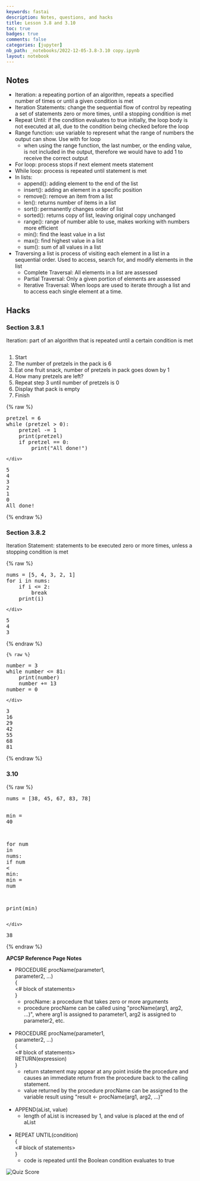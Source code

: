 ```yaml
---
keywords: fastai
description: Notes, questions, and hacks
title: Lesson 3.8 and 3.10
toc: true 
badges: true
comments: false
categories: [jupyter]
nb_path: _notebooks/2022-12-05-3.8-3.10 copy.ipynb
layout: notebook
---
```


<!--
#################################################
### THIS FILE WAS AUTOGENERATED! DO NOT EDIT! ###
#################################################
# file to edit: _notebooks/2022-12-05-3.8-3.10 copy.ipynb
-->

<div class="container" id="notebook-container">
        
<div class="cell border-box-sizing text_cell rendered"><div class="inner_cell">
<div class="text_cell_render border-box-sizing rendered_html">
<h2 id="Notes">Notes<a class="anchor-link" href="#Notes"> </a></h2><ul>
<li>Iteration: a repeating portion of an algorithm, repeats a specified number of times or until a given condition is met</li>
<li>Iteration Statements: change the sequential flow of control by repeating a set of statements zero or more times, until a stopping condition is met</li>
<li>Repeat Until: if the condition evaluates to true initially, the loop body is not executed at all, due to the condition being checked before the loop</li>
<li>Range function: use variable to represent what the range of numbers the output can show. Use with for loop<ul>
<li>when using the range function, the last number, or the ending value, is not included in the output, therefore we would have to add 1 to receive the correct output</li>
</ul>
</li>
<li>For loop: process stops if next element meets statement</li>
<li>While loop: process is repeated until statement is met</li>
<li>In lists: <ul>
<li>append(): adding element to the end of the list</li>
<li>insert(): adding an element in a specific position</li>
<li>remove(): remove an item from a list</li>
<li>len(): returns number of items in a list</li>
<li>sort(): permanently changes order of list </li>
<li>sorted(): returns copy of list, leaving original copy unchanged</li>
<li>range(): range of number able to use, makes working with numbers more efficient</li>
<li>min(): find the least value in a list</li>
<li>max(): find highest value in a list</li>
<li>sum(): sum of all values in a list</li>
</ul>
</li>
<li>Traversing a list is process of visiting each element in a list in a sequential order. Used to access, search for, and modify elements in the list<ul>
<li>Complete Traversal: All elements in a list are assessed </li>
<li>Partial Traversal: Only a given portion of elements are assessed</li>
<li>Iterative Traversal: When loops are used to iterate through a list and to access each single element at a time.</li>
</ul>
</li>
</ul>

</div>
</div>
</div>
<div class="cell border-box-sizing text_cell rendered"><div class="inner_cell">
<div class="text_cell_render border-box-sizing rendered_html">
<h2 id="Hacks">Hacks<a class="anchor-link" href="#Hacks"> </a></h2><h3 id="Section-3.8.1">Section 3.8.1<a class="anchor-link" href="#Section-3.8.1"> </a></h3><p>Iteration: part of an algorithm that is repeated until a certain condition is met</p>
<p><img src="https://i.imgur.com/L3ZUnJb.png" alt=""></p>
<ol>
<li>Start</li>
<li>The number of pretzels in the pack is 6</li>
<li>Eat one fruit snack, number of pretzels in pack goes down by 1</li>
<li>How many pretzels are left?</li>
<li>Repeat step 3 until number of pretzels is 0</li>
<li>Display that pack is empty</li>
<li>Finish</li>
</ol>

</div>
</div>
</div>
    {% raw %}
    
<div class="cell border-box-sizing code_cell rendered">
<div class="input">

<div class="inner_cell">
    <div class="input_area">
<div class=" highlight hl-ipython3"><pre><span></span><span class="n">pretzel</span> <span class="o">=</span> <span class="mi">6</span>
<span class="k">while</span> <span class="p">(</span><span class="n">pretzel</span> <span class="o">&gt;</span> <span class="mi">0</span><span class="p">):</span>
    <span class="n">pretzel</span> <span class="o">-=</span> <span class="mi">1</span>
    <span class="nb">print</span><span class="p">(</span><span class="n">pretzel</span><span class="p">)</span>
    <span class="k">if</span> <span class="n">pretzel</span> <span class="o">==</span> <span class="mi">0</span><span class="p">:</span>
        <span class="nb">print</span><span class="p">(</span><span class="s2">&quot;All done!&quot;</span><span class="p">)</span>
</pre></div>

    </div>
</div>
</div>

<div class="output_wrapper">
<div class="output">

<div class="output_area">

<div class="output_subarea output_stream output_stdout output_text">
<pre>5
4
3
2
1
0
All done!
</pre>
</div>
</div>

</div>
</div>

</div>
    {% endraw %}

<div class="cell border-box-sizing text_cell rendered"><div class="inner_cell">
<div class="text_cell_render border-box-sizing rendered_html">
<h3 id="Section-3.8.2">Section 3.8.2<a class="anchor-link" href="#Section-3.8.2"> </a></h3><p>Iteration Statement: statements to be executed zero or more times, unless a stopping condition is met</p>

</div>
</div>
</div>
    {% raw %}
    
<div class="cell border-box-sizing code_cell rendered">
<div class="input">

<div class="inner_cell">
    <div class="input_area">
<div class=" highlight hl-ipython3"><pre><span></span><span class="n">nums</span> <span class="o">=</span> <span class="p">[</span><span class="mi">5</span><span class="p">,</span> <span class="mi">4</span><span class="p">,</span> <span class="mi">3</span><span class="p">,</span> <span class="mi">2</span><span class="p">,</span> <span class="mi">1</span><span class="p">]</span>
<span class="k">for</span> <span class="n">i</span> <span class="ow">in</span> <span class="n">nums</span><span class="p">:</span>
    <span class="k">if</span> <span class="n">i</span> <span class="o">&lt;=</span> <span class="mi">2</span><span class="p">:</span>
        <span class="k">break</span>
    <span class="nb">print</span><span class="p">(</span><span class="n">i</span><span class="p">)</span>
</pre></div>

    </div>
</div>
</div>

<div class="output_wrapper">
<div class="output">

<div class="output_area">

<div class="output_subarea output_stream output_stdout output_text">
<pre>5
4
3
</pre>
</div>
</div>

</div>
</div>

</div>
    {% endraw %}

    {% raw %}
    
<div class="cell border-box-sizing code_cell rendered">
<div class="input">

<div class="inner_cell">
    <div class="input_area">
<div class=" highlight hl-ipython3"><pre><span></span><span class="n">number</span> <span class="o">=</span> <span class="mi">3</span>
<span class="k">while</span> <span class="n">number</span> <span class="o">&lt;=</span> <span class="mi">81</span><span class="p">:</span>
    <span class="nb">print</span><span class="p">(</span><span class="n">number</span><span class="p">)</span>
    <span class="n">number</span> <span class="o">+=</span> <span class="mi">13</span>
<span class="n">number</span> <span class="o">=</span> <span class="mi">0</span> 
</pre></div>

    </div>
</div>
</div>

<div class="output_wrapper">
<div class="output">

<div class="output_area">

<div class="output_subarea output_stream output_stdout output_text">
<pre>3
16
29
42
55
68
81
</pre>
</div>
</div>

</div>
</div>

</div>
    {% endraw %}

<div class="cell border-box-sizing text_cell rendered"><div class="inner_cell">
<div class="text_cell_render border-box-sizing rendered_html">
<h3 id="3.10">3.10<a class="anchor-link" href="#3.10"> </a></h3>
</div>
</div>
</div>
    {% raw %}
    
<div class="cell border-box-sizing code_cell rendered">
<div class="input">

<div class="inner_cell">
    <div class="input_area">
<div class=" highlight hl-ipython3"><pre><span></span><span class="n">nums</span> <span class="o">=</span> <span class="p">[</span><span class="mi">38</span><span class="p">,</span> <span class="mi">45</span><span class="p">,</span> <span class="mi">67</span><span class="p">,</span> <span class="mi">83</span><span class="p">,</span> <span class="mi">78</span><span class="p">]</span>

<span class="nb">min</span> <span class="o">=</span> <span class="mi">40</span>

<span class="k">for</span> <span class="n">num</span> <span class="ow">in</span> <span class="n">nums</span><span class="p">:</span>
    <span class="k">if</span> <span class="n">num</span> <span class="o">&lt;</span> <span class="nb">min</span><span class="p">:</span>
        <span class="nb">min</span> <span class="o">=</span> <span class="n">num</span>

<span class="nb">print</span><span class="p">(</span><span class="nb">min</span><span class="p">)</span>
</pre></div>

    </div>
</div>
</div>

<div class="output_wrapper">
<div class="output">

<div class="output_area">

<div class="output_subarea output_stream output_stdout output_text">
<pre>38
</pre>
</div>
</div>

</div>
</div>

</div>
    {% endraw %}

<div class="cell border-box-sizing text_cell rendered"><div class="inner_cell">
<div class="text_cell_render border-box-sizing rendered_html">
<p><strong>APCSP Reference Page Notes</strong></p>
<ul>
<li>PROCEDURE procName(parameter1, <br>
parameter2, ...) <br>
{ <br>
&lt;# block of statements&gt; <br>
}<ul>
<li>procName: a procedure that takes zero or more arguments</li>
<li>procedure procName can be called using "procName(arg1, arg2, ...)", where arg1 is assigned to parameter1, arg2 is assigned to parameter2, etc.
<br><br></li>
</ul>
</li>
<li>PROCEDURE procName(parameter1, <br>
parameter2, ...) <br>
{ <br>
&lt;# block of statements&gt; <br>
RETURN(expression) <br>
} <ul>
<li>return statement may appear at any point inside the procedure and causes an immediate return from the procedure back to the calling statement.</li>
<li>value returned by the procedure procName can be assigned to the variable result using "result ← procName(arg1, arg2, ...)"
<br><br></li>
</ul>
</li>
<li>APPEND(aList, value) <ul>
<li>length of aList is increased by 1, and value is placed at the end of aList
<br><br>    </li>
</ul>
</li>
<li>REPEAT UNTIL(condition) <br>
{ <br>
&lt;# block of statements&gt; <br>
} <ul>
<li>code is repeated until the Boolean condition evaluates to true</li>
</ul>
</li>
</ul>
<p><img src="https://i.imgur.com/JR6bHdk.png" alt="Quiz Score"></p>

</div>
</div>
</div>
</div>
 

